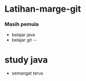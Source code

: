 # Latihan-marge-git

###  Masih pemula
- belajar java
- belajar git
--
# study java 
* semangat terus
